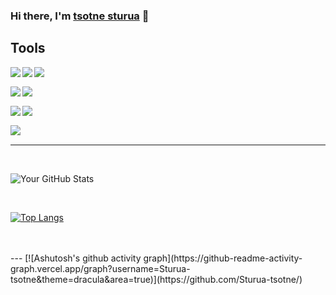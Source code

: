 ###  Hi there, I'm [tsotne sturua](https://www.linkedin.com/in/tsotne-sturua-563979199/) 👋


## Tools

<img align="left" src="https://img.shields.io/badge/c%23-%23239120.svg?style=for-the-badge&logo=c-sharp&logoColor=white" />

<img align="left" src="https://img.shields.io/badge/.NET-5C2D91?style=for-the-badge&logo=.net&logoColor=white" /> 

<img align="left" src="https://img.shields.io/badge/SQL-%23323330.svg?style=for-the-badge&logo=microsoftsqlserver&logoColor=orange" /><br/>

<img align="left" src="https://img.shields.io/badge/javascript-%23323330.svg?style=for-the-badge&logo=javascript&logoColor=%23F7DF1E" />

<img align="left" src="https://img.shields.io/badge/typescript-%23323330.svg?style=for-the-badge&logo=typescript" /><br/>

<img align="left" src="https://img.shields.io/badge/angular-%23323330.svg?style=for-the-badge&logo=angular&logoColor=red" /> 

<img align="left" src="https://img.shields.io/badge/git-%23F05033.svg?style=for-the-badge&logo=git&logoColor=white" /> <br/>

<img align="left" src="https://img.shields.io/badge/Docker-%23323330.svg?style=for-the-badge&logo=docker" /> <br/>

---
<br>

![Your GitHub Stats](https://github-readme-stats.vercel.app/api?username=Sturua-tsotne&show_icons=true&hide_title=true&hide=prs&count_private=true&theme=radical)

<br>

[![Top Langs](https://github-readme-stats.vercel.app/api/top-langs/?username=Sturua-tsotne&layout=compact&theme=radical)](https://github.com/anuraghazra/github-readme-stats)

<br>
<br>
---
[![Ashutosh's github activity graph](https://github-readme-activity-graph.vercel.app/graph?username=Sturua-tsotne&theme=dracula&area=true)](https://github.com/Sturua-tsotne/)






